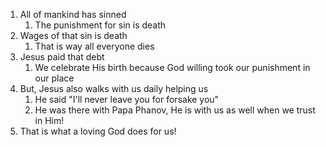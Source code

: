 1. All of mankind has sinned
	1. The punishment for sin is death
2. Wages of that sin is death
	1. That is way all everyone dies
3. Jesus paid that debt
	1. We celebrate His birth because God willing took our punishment in our place
4. But, Jesus also walks with us daily helping us
	1. He said "I'll never leave you for forsake you"
	2. He was there with Papa Phanov, He is with us as well when we trust in Him!
5. That is what a loving God does for us!